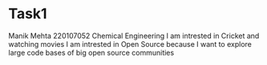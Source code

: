 # Task1
Manik Mehta
220107052
Chemical Engineering
I am intrested in Cricket and watching movies
I am intrested in Open Source because I want to explore large code bases of big open source communities 
